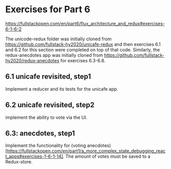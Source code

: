 # Exercises for Part 6

https://fullstackopen.com/en/part6/flux_architecture_and_redux#exercises-6-1-6-2

The unicode-redux folder was initially cloned from https://github.com/fullstack-hy2020/unicafe-redux and then exercises 6.1 and 6.2 for this section were completed on top of that code.
Similarly, the redux-anecdotes app was initially cloned from https://github.com/fullstack-hy2020/redux-anecdotes for exercises 6.3-6.8.

## 6.1 unicafe revisited, step1
Implement a reducer and its tests for the unicafe app.

## 6.2 unicafe revisited, step2
implement the ability to vote via the UI.

## 6.3: anecdotes, step1
Implement the functionality for (voting anecdotes)[https://fullstackopen.com/en/part1/a_more_complex_state_debugging_react_apps#exercises-1-6-1-14]. The amount of votes must be saved to a Redux-store.
